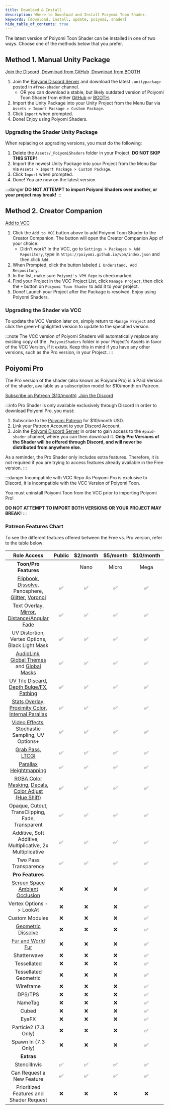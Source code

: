 ```yaml
---
title: Download & Install
description: Where to Download and Install Poiyomi Toon Shader.
keywords: [download, install, update, poiyomi, shader]
hide_table_of_contents: true
---
```


The latest version of Poiyomi Toon Shader can be installed in one of two ways. Choose one of the methods below that you prefer.

## Method 1. Manual Unity Package

<div style={{marginBottom: '20px'}}>

<a class="button button--primary" href="https://discord.gg/poiyomi" target="_blank"><FAIcon icon="fa-brands fa-discord"/> Join the Discord</a>&nbsp;<a class="button button--outline button--secondary" href="https://github.com/poiyomi/PoiyomiToonShader/releases/latest" target="_blank"><FAIcon icon="fa-solid fa-circle-down"/> Download from GitHub</a>&nbsp;<a class="button button--outline button--secondary" href="https://poiyomi.booth.pm/items/4841309" target="_blank"><FAIcon icon="fa-solid fa-circle-down"/> Download from BOOTH</a>

</div>

1. Join the [Poiyomi Discord Server](https://discord.gg/poiyomi) and download the latest `.unitypackage` posted in `#free-shader` channel.
    - OR you can download a stable, but likely outdated version of Poiyomi Toon Shader from either [GitHub](https://github.com/poiyomi/PoiyomiToonShader/releases/latest) or [BOOTH](https://poiyomi.booth.pm/items/4841309).
2. Import the Unity Package into your Unity Project from the Menu Bar via `Assets > Import Package > Custom Package`.
3. Click `Import` when prompted.
4. Done! Enjoy using Poiyomi Shaders.

### Upgrading the Shader Unity Package

When replacing or upgrading versions, you must do the following:
1. Delete the `Assets/_PoiyomiShaders` folder in your Project. **DO NOT SKIP THIS STEP!**
2. Import the newest Unity Package into your Project from the Menu Bar via `Assets > Import Package > Custom Package`.
3. Click `Import` when prompted.
4. Done! You are now on the latest version.

:::danger
**DO NOT ATTEMPT to import Poiyomi Shaders over another, or your project may break!**
:::

## Method 2. Creator Companion

<div style={{marginBottom: '20px'}}>

<a class="button button--primary" href="vcc://vpm/addRepo?url=https%3A%2F%2Fpoiyomi.github.io/vpm/index.json"><FAIcon icon="fa-solid fa-square-arrow-up-right"/> Add to VCC</a>

</div>

1. Click the `Add to VCC` button above to add Poiyomi Toon Shader to the Creator Companion. The button will open the Creator Companion App of your choice.
    - Didn't work? In the VCC, go to `Settings > Packages > Add Repository`, type in `https://poiyomi.github.io/vpm/index.json` and then click `Add`.
2. When Prompted, click the button labeled `I Understand, Add Respository`.
3. In the list, make sure `Poiyomi's VPM Repo` is checkmarked.
4. Find your Project in the VCC Project List, click `Manage Project`, then click the `+` button on `Poiyomi Toon Shader` to add it to your project.
5. Done! Launch your Project after the Package is resolved. Enjoy using Poiyomi Shaders.

### Upgrading the Shader via VCC

To update the VCC Version later on, simply return to `Manage Project` and click the green-highlighted version to update to the specified version.

:::note
The VCC version of Poiyomi Shaders will automatically replace any existing copy of the `_PoiyomiShaders` folder in your Project's Assets in favor of the VCC Version, if it exists. Keep this in mind if you have any other versions, such as the Pro version, in your Project.
:::

## Poiyomi Pro

The Pro version of the shader (also known as Poiyomi Pro) is a Paid Version of the shader, available as a subscription model for $10/month on Patreon.

<div style={{marginBottom: '20px'}}>

<a class="button button--warning" href="https://www.patreon.com/poiyomi" target="_blank"><FAIcon icon="fa-brands fa-patreon"/> Subscribe on Patreon ($10/month)</a>&nbsp;<a class="button button--secondary" href="https://discord.gg/poiyomi" target="_blank"><FAIcon icon="fa-brands fa-discord"/> Join the Discord</a>

</div>

:::info Pro Shader is only available exclusively through Discord
In order to download Poiyomi Pro, you must:
1. Subscribe to the [Poiyomi Patreon](https://www.patreon.com/poiyomi) for $10/month USD.
2. Link your Patreon Account to your Discord Account.
3. Join the [Poiyomi Discord Server](https://discord.gg/poiyomi) in order to gain access to the `#paid-shader` channel, where you can then download it. **Only Pro Versions of the Shader will be offered through Discord, and will never be distributed from anywhere else.**

As a reminder, the Pro Shader only includes extra features. Therefore, it is not required if you are trying to access features already available in the Free version.
:::

:::danger Incompatible with VCC Repo
As Poiyomi Pro is exclusive to Discord, it is incompatible with the VCC Version of Poiyomi Toon.

You must uninstall Poiyomi Toon from the VCC prior to importing Poiyomi Pro!

**DO NOT ATTEMPT TO IMPORT BOTH VERSIONS OR YOUR PROJECT MAY BREAK!**
:::

### Patreon Features Chart

To see the different features offered between the Free vs. Pro version, refer to the table below:

| Role Access | Public | $2/month | $5/month | $10/month | $20/month | $50/month |
| :---: | :---: | :---: | :---: | :---: | :---: | :---: |
| **Toon/Pro Features** | | Nano | Micro | Mega | Giga | Tera |
| [Flipbook](/docs/special-fx/flipbook.md), [Dissolve](/docs/special-fx/dissolve.md), Panosphere, [Glitter](/docs/special-fx/glitter.md), [Voronoi](/docs/special-fx/voronoi.md) | ✅ | ✅ | ✅ | ✅ | ✅ | ✅ |
| Text Overlay, [Mirror](/docs/special-fx/mirror.md), [Distance/Angular Fade](/docs/color-and-normals/alpha-options.md) | ✅ | ✅ | ✅ | ✅ | ✅ | ✅ |
| UV Distortion, Vertex Options, Black Light Mask | ✅ | ✅ | ✅ | ✅ | ✅ | ✅ |
| [AudioLink](/docs/audio-link/audio-link.md), [Global Themes](/docs/modifiers/global-themes.md) and [Global Masks](/docs/modifiers/global-masks.md) | ✅ | ✅ | ✅ | ✅ | ✅ | ✅ |
| [UV Tile Discard](/docs/special-fx/uv-tile-discard.md), [Depth Bulge/FX](/docs/special-fx/depth-bulge.md), [Pathing](/docs/special-fx/pathing.md) | ✅ | ✅ | ✅ | ✅ | ✅ | ✅ |
| [Stats Overlay](/docs/special-fx/stats-overlay.md), [Proximity Color](/docs/special-fx/proximity-color.md), [Internal Parallax](/docs/special-fx/internal-parallax.md) | ✅ | ✅ | ✅ | ✅ | ✅ | ✅ |
| [Video Effects](/docs/special-fx/video-effects.md), Stochastic Sampling, UV Options+ | ✅ | ✅ | ✅ | ✅ | ✅ | ✅ |
| [Grab Pass](/docs/extended-features/grabpass.md), [LTCGI](/docs/shading/ltcgi.md) | ✅ | ✅ | ✅ | ✅ | ✅ | ✅ |
| [Parallax Heightmapping](/docs/modifiers/uvs/parallax.md) | ✅ | ✅ | ✅ | ✅ | ✅ | ✅ |
| [RGBA Color Masking](/docs/color-and-normals/rgba-color-masking.md), [Decals](/docs/color-and-normals/decals.md), [Color Adjust (Hue Shift)](/docs/color-and-normals/color-adjust.md) | ✅ | ✅ | ✅ | ✅ | ✅ | ✅ |
| Opaque, Cutout, TransClipping, Fade, Transparent | ✅ | ✅ | ✅ | ✅ | ✅ | ✅ |
| Additive, Soft Additive, Multiplicative, 2x Multiplicative | ✅ | ✅ | ✅ | ✅ | ✅ | ✅ |
| Two Pass Transparency | ✅ | ✅ | ✅ | ✅ | ✅ | ✅ |
| **Pro Features** | | | | | | |
| [Screen Space Ambient Occlusion](/docs/shading/ssao.md) | ❌ | ❌ | ❌ | ✅ | ✅ | ✅ |
| Vertex Options -> LookAt | ❌ | ❌ | ❌ | ✅ | ✅ | ✅ |
| Custom Modules | ❌ | ❌ | ❌ | ✅ | ✅ | ✅ |
| [Geometric Dissolve](/docs/extended-features/geometric-dissolve.md) | ❌ | ❌ | ❌ | ✅ | ✅ | ✅ |
| [Fur and World Fur](/docs/extended-features/fur.md) | ❌ | ❌ | ❌ | ✅ | ✅ | ✅ |
| Shatterwave | ❌ | ❌ | ❌ | ✅ | ✅ | ✅ |
| Tessellated | ❌ | ❌ | ❌ | ✅ | ✅ | ✅ |
| Tessellated Geometric | ❌ | ❌ | ❌ | ✅ | ✅ | ✅ |
| Wireframe | ❌ | ❌ | ❌ | ✅ | ✅ | ✅ |
| DPS/TPS | ❌ | ❌ | ❌ | ✅ | ✅ | ✅ |
| NameTag | ❌ | ❌ | ❌ | ✅ | ✅ | ✅ |
| Cubed | ❌ | ❌ | ❌ | ✅ | ✅ | ✅ |
| EyeFX | ❌ | ❌ | ❌ | ✅ | ✅ | ✅ |
| Particle2 (7.3 Only) | ❌ | ❌ | ❌ | ✅ | ✅ | ✅ |
| Spawn In (7.3 Only) | ❌ | ❌ | ❌ | ✅ | ✅ | ✅ |
| **Extras** | | | | | | |
| StencilInvis | ✅ | ✅ | ✅ | ✅ | ✅ | ✅ |
| Can Request a New Feature | ✅ | ✅ | ✅ | ✅ | ✅ | ✅ |
| Prioritized Features and Shader Request | ❌ | ❌ | ❌ | ❌ | ✅ | ✅ |